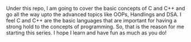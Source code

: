 Under this repo, I am going to cover the basic concepts of C and C++ and go all the way upto the advanced topics like OOPs, Handlings and DSA.
I feel C and C++ are the basic languages that are important for having a strong hold to the concepts of programming. So, that is the reason for me starting this series.
I hope I learn and have fun as much as you do!
